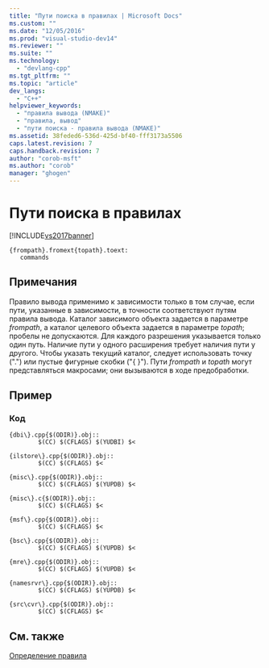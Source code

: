```yaml
---
title: "Пути поиска в правилах | Microsoft Docs"
ms.custom: ""
ms.date: "12/05/2016"
ms.prod: "visual-studio-dev14"
ms.reviewer: ""
ms.suite: ""
ms.technology: 
  - "devlang-cpp"
ms.tgt_pltfrm: ""
ms.topic: "article"
dev_langs: 
  - "C++"
helpviewer_keywords: 
  - "правила вывода (NMAKE)"
  - "правила, вывод"
  - "пути поиска - правила вывода (NMAKE)"
ms.assetid: 38feded6-536d-425d-bf40-fff3173a5506
caps.latest.revision: 7
caps.handback.revision: 7
author: "corob-msft"
ms.author: "corob"
manager: "ghogen"
---
```

# Пути поиска в правилах
[!INCLUDE[vs2017banner](../assembler/inline/includes/vs2017banner.md)]

```  
{frompath}.fromext{topath}.toext:  
   commands  
```  
  
## Примечания  
 Правило вывода применимо к зависимости только в том случае, если пути, указанные в зависимости, в точности соответствуют путям правила вывода.  Каталог зависимого объекта задается в параметре *frompath*, а каталог целевого объекта задается в параметре *topath*; пробелы не допускаются.  Для каждого разрешения указывается только один путь.  Наличие пути у одного расширения требует наличия пути у другого.  Чтобы указать текущий каталог, следует использовать точку \("."\) или пустые фигурные скобки \("{ }"\).  Пути *frompath* и *topath* могут представляться макросами; они вызываются в ходе предобработки.  
  
## Пример  
  
### Код  
  
```  
{dbi\}.cpp{$(ODIR)}.obj::  
        $(CC) $(CFLAGS) $(YUDBI) $<  
  
{ilstore\}.cpp{$(ODIR)}.obj::  
        $(CC) $(CFLAGS) $<  
  
{misc\}.cpp{$(ODIR)}.obj::  
        $(CC) $(CFLAGS) $(YUPDB) $<  
  
{misc\}.c{$(ODIR)}.obj::  
        $(CC) $(CFLAGS) $<  
  
{msf\}.cpp{$(ODIR)}.obj::  
        $(CC) $(CFLAGS) $<  
  
{bsc\}.cpp{$(ODIR)}.obj::  
        $(CC) $(CFLAGS) $(YUPDB) $<  
  
{mre\}.cpp{$(ODIR)}.obj::  
        $(CC) $(CFLAGS) $(YUPDB) $<  
  
{namesrvr\}.cpp{$(ODIR)}.obj::  
        $(CC) $(CFLAGS) $(YUPDB) $<  
  
{src\cvr\}.cpp{$(ODIR)}.obj::  
        $(CC) $(CFLAGS) $<  
```  
  
## См. также  
 [Определение правила](../build/defining-a-rule.md)